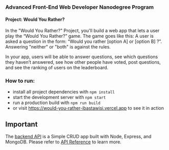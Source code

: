 ### Advanced Front-End Web Developer Nanodegree Program
#### Project: Would You Rather?
In the "Would You Rather?" Project, you'll build a web app that lets a user play the “Would You Rather?” game. The game goes like this: A user is asked a question in the form: “Would you rather [option A] or [option B] ?”. Answering "neither" or "both" is against the rules.

In your app, users will be able to answer questions, see which questions they haven’t answered, see how other people have voted, post questions, and see the ranking of users on the leaderboard.

### How to run:
* install all project dependencies with `npm install`
* start the development server with `npm start`
* run a production build with `npm run build`
* or visit https://would-you-rather-ibastawisi.vercel.app to see it in action

## Important
The [backend API](https://github.com/IBastawisi/would-you-rather-server) is a Simple CRUD app built with Node, Express, and MongoDB.
Please refer to [API Reference](https://github.com/IBastawisi/would-you-rather-server/blob/master/README.md#api-reference) to learn more.
